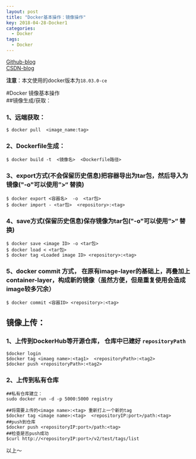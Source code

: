 ```yaml
---
layout: post
title: "Docker基本操作：镜像操作"
key: 2018-04-28-Docker1
categories:
  - Docker
tags:
  - Docker
---
```

[Github-blog](https://xftony.github.io/all.html)     
[CSDN-blog](https://blog.csdn.net/xftony)  

**注意**：本文使用的docker版本为`18.03.0-ce`

#Docker 镜像基本操作  
##镜像生成/获取：  
### 1、远端获取：  
<!--more-->   
    $ docker pull  <image_name:tag>

### 2、Dockerfile生成：     

    $ docker build -t  <镜像名>  <Dockerfile路径> 

### 3、export方式(不会保留历史信息)把容器导出为tar包，然后导入为镜像("-o"可以使用”>“ 替换)   

	$ docker export <容器名>  -o  <tar包>
	$ docker import - <tar包>  <repository>:<tag>

### 4、save方式(保留历史信息)保存镜像为tar包("-o"可以使用”>“ 替换)    
	
	$ docker save <image ID> -o <tar包>
	$ docker load < <tar包>
	$ docker tag <Loaded image ID> <repository>:<tag>

### 5、docker commit 方式， 在原有image-layer的基础上，再叠加上container-layer，构成新的镜像（虽然方便，但是重复使用会造成image较多冗余）     

    $ docker commit <容器ID> <repository>:<tag>


## 镜像上传：   
### 1、上传到DockerHub等开源仓库， 仓库中已建好 `repositoryPath` 

	$docker login
	$docker tag <imaeg name>:<tag1>  <repositoryPath>:<tag2>
	$docker push <repositoryPath>:<tag2>

### 2、上传到私有仓库   
 
    ##私有仓库建立：
    sudo docker run -d -p 5000:5000 registry     

	##将需要上传的<image name>:<tag> 重新打上一个新的tag
	$docker tag <image name>:<tag>  <repositoryIP:port>/path:<tag>   
	##push到仓库   
	$docker push <repositoryIP:port>/path:<tag>  
	##检查是否push成功  
	$curl http://<repositoryIP:port>/v2/test/tags/list  

 
以上～ 